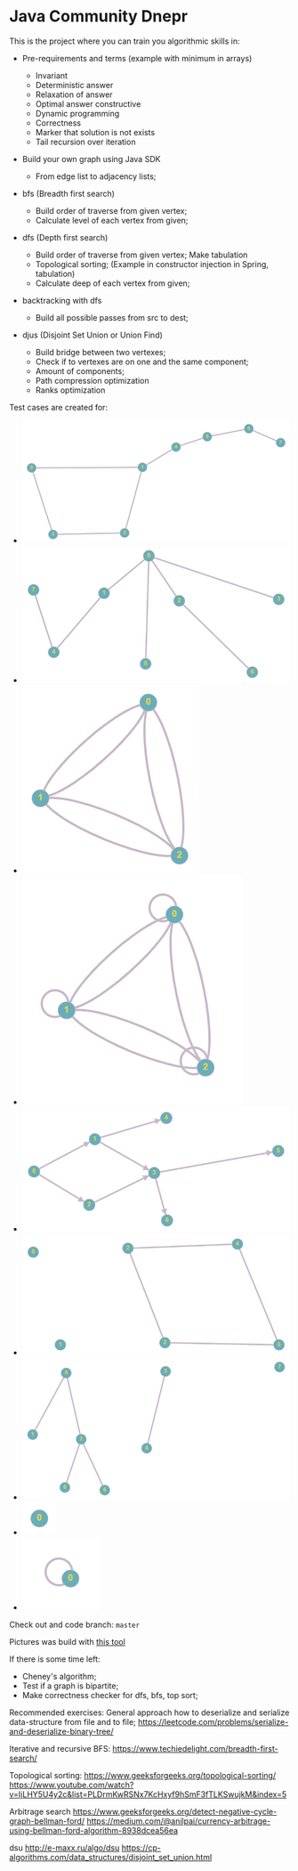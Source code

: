 Java Community Dnepr
========

This is the project where you can train you algorithmic skills in:

- Pre-requirements and terms (example with minimum in arrays) 
    - Invariant
    - Deterministic answer 
    - Relaxation of answer
    - Optimal answer constructive
    - Dynamic programming 
    - Correctness
    - Marker that solution is not exists
    - Tail recursion over iteration 
     
- Build your own graph using Java SDK
    - From edge list to adjacency lists; 

- bfs (Breadth first search)
    - Build order of traverse from given vertex;
    - Calculate level of each vertex from given;
    
- dfs (Depth first search)
    - Build order of traverse from given vertex; Make tabulation
    - Topological sorting; (Example in constructor injection in Spring, tabulation)
    - Calculate deep of each vertex from given;

- backtracking with dfs
    - Build all possible passes from src to dest;

- djus (Disjoint Set Union or Union Find)
    - Build bridge between two vertexes;
    - Check if to vertexes are on one and the same component;
    - Amount of components;
    - Path compression optimization
    - Ranks optimization

Test cases are created for:
- ![Cyclic undirected](graphs_pictures/Cyclic%20undirected.png "Cyclic undirected") 
- ![Tree](graphs_pictures/Tree.png "Tree")
- ![With multi-edge](graphs_pictures/With%20multi-edge.png "With multi-edge")
- ![With Loops](graphs_pictures/With%20Loops.png "With Loops")
- ![Directed](graphs_pictures/Directed.png "Directed")
- ![Multiple connected component](graphs_pictures/Multiple%20connected%20component.png "Multiple connected component")
- ![Forest](graphs_pictures/Forest.png "Forest")
- ![Single vertex ](graphs_pictures/Single%20vertex.png "Single vertex")
- ![Single vertex with Loop ](graphs_pictures/Single%20vertex%20with%20Loop.png "Single vertex with Loop")

Check out and code branch: `master`

Pictures was build with [this tool](https://graphonline.ru/)



If there is some time left: 
- Cheney's algorithm;
- Test if a graph is bipartite;
- Make correctness checker for dfs, bfs, top sort;




Recommended exercises:
General approach how to deserialize and serialize data-structure from file and to file;
https://leetcode.com/problems/serialize-and-deserialize-binary-tree/

Iterative and recursive BFS:
https://www.techiedelight.com/breadth-first-search/

Topological sorting:
https://www.geeksforgeeks.org/topological-sorting/
https://www.youtube.com/watch?v=IjLHY5U4y2c&list=PLDrmKwRSNx7KcHxyf9hSmF3fTLKSwujkM&index=5

Arbitrage search
https://www.geeksforgeeks.org/detect-negative-cycle-graph-bellman-ford/
https://medium.com/@anilpai/currency-arbitrage-using-bellman-ford-algorithm-8938dcea56ea

dsu
http://e-maxx.ru/algo/dsu
https://cp-algorithms.com/data_structures/disjoint_set_union.html